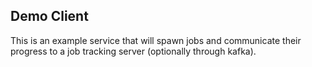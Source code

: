 ## Demo Client

This is an example service that will spawn jobs and communicate their progress to a job tracking server (optionally through kafka).